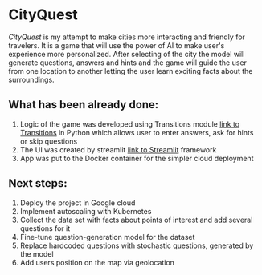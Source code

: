# CityQuest
 *CityQuest* is my attempt to make cities more interacting and friendly for travelers. It is a game that will use the power of AI to make user's experience more personalized. After selecting of the city the model will generate questions, answers and hints and the game will guide the user from one location to another letting the user learn exciting facts about the surroundings.

## What has been already done:
1. Logic of the game was developed using Transitions module [link to Transitions](https://github.com/pytransitions/transitions) in Python which allows user to enter answers, ask for hints or skip questions
1. The UI was created by streamlit [link to Streamlit](https://www.streamlit.io) framework
1. App was put to the Docker container for the simpler cloud deployment
	
## Next steps:
1. Deploy the project in Google cloud
1. Implement autoscaling with Kubernetes
1. Collect the data set with facts about points of interest and add several questions for it
1. Fine-tune question-generation model for the dataset
1. Replace hardcoded questions with stochastic questions, generated by the model
1. Add users position on the map via geolocation
